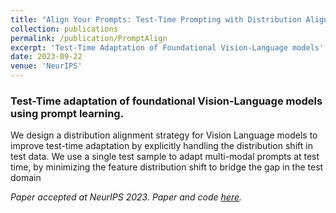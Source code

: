 ```yaml
---
title: "Align Your Prompts: Test-Time Prompting with Distribution Alignment for Zero-Shot Generalization"
collection: publications
permalink: /publication/PromptAlign
excerpt: 'Test-Time Adaptation of Foundational Vision-Language models'
date: 2023-09-22
venue: 'NeurIPS'
---
```

### Test-Time adaptation of foundational Vision-Language models using prompt learning.

We design a distribution alignment strategy for Vision Language models to improve test-time adaptation by explicitly handling the distribution shift in test data. We use a single test sample to adapt multi-modal prompts at test time, by minimizing the feature distribution shift to bridge the gap in the test domain

<i>Paper accepted at NeurIPS 2023. Paper and code [here](https://jameelhassan.github.io/promptalign/).</i>
